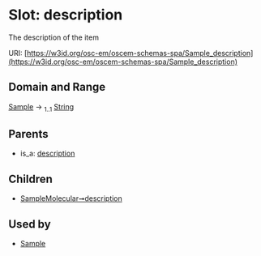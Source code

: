 
# Slot: description

The description of the item

URI: [https://w3id.org/osc-em/oscem-schemas-spa/Sample_description](https://w3id.org/osc-em/oscem-schemas-spa/Sample_description)


## Domain and Range

[Sample](Sample.md) &#8594;  <sub>1..1</sub> [String](types/String.md)

## Parents

 *  is_a: [description](description.md)

## Children

 *  [SampleMolecular➞description](SampleMolecular_description.md)

## Used by

 * [Sample](Sample.md)
